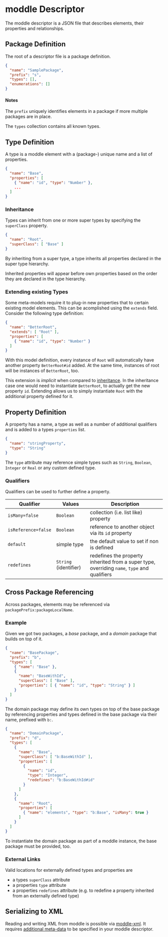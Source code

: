# moddle Descriptor

The moddle descriptor is a JSON file that describes elements, their properties and relationships.


## Package Definition

The root of a descriptor file is a package definition.

```json
{
  "name": "SamplePackage",
  "prefix": "s",
  "types": [],
  "enumerations": []
}
```


#### Notes

The `prefix` uniquely identifies elements in a package if more multiple packages are in place.

The `types` collection contains all known types.


## Type Definition

A type is a moddle element with a (package-) unique name and a list of properties.

```json
{
  "name": "Base",
  "properties": [
    { "name": "id", "type": "Number" },
    ...
  ]
}
```


### Inheritance

Types can inherit from one or more super types by specifying the `superClass` property.

```json
{
  "name": "Root",
  "superClass": [ "Base" ]
}
```

By inheriting from a super type, a type inherits all properties declared in the super type hierarchy.

Inherited properties will appear before own properties based on the order they are declared in the type hierarchy.


### Extending existing Types

Some meta-models require it to plug-in new properties that to certain existing model elements. This can be acomplished using the `extends` field. Consider the following type definition:

```json
{
  "name": "BetterRoot",
  "extends": [ "Root" ], 
  "properties": [
    { "name": "id", "type": "Number" }
  ]
}
```

With this model definition, every instance of `Root` will automatically have another property `BetterRoot#id` added. At the same time, instances of root will be instances of `BetterRoot`, too.

This extension is _implicit_ when compared to [inheritance](#inheritance). In the inheritance case one would need to instantiate `BetterRoot`, to actually get the new property `id`. Extending allows us to simply instantiate `Root` with the additional property defined for it.


## Property Definition

A property has a name, a type as well as a number of additional qualifiers and is added to a types `properties` list. 

```json
{
  "name": "stringProperty",
  "type": "String"
}
```

The `type` attribute may reference simple types such as `String`, `Boolean`, `Integer` or `Real` or any custom defined type.


### Qualifiers

Qualifiers can be used to further define a property.

| Qualifier | Values | Description |
| ------------- | ------------- | ----- |
| `isMany=false`        | `Boolean` | collection (i.e. list like) property |
| `isReference=false` | `Boolean` | reference to another object via its `id` property |
| `default` | simple type | the default value to set if non is defined |
| `redefines` | `String` (identifier) | redefines the property inherited from a super type, overriding `name`, `type` and qualifiers |


## Cross Package Referencing

Across packages, elements may be referenced via `packagePrefix:packageLocalName`.


### Example

Given we got two packages, a _base_ package, and a _domain_ package that builds on top of it.

```json
{
  "name": "BasePackage",
  "prefix": "b",
  "types": [
    { "name": "Base" },
    {
      "name": "BaseWithId", 
      "superClass": [ "Base" ],
      "properties": [ { "name": "id", "type": "String" } ]
    }
  ]
}
```

The domain package may define its own types on top of the base package by referencing properties and types defined in the base package via their name, prefixed with `b:`.

```json
{
  "name": "DomainPackage",
  "prefix": "d",
  "types": [
    {
      "name": "Base",
      "superClass": [ "b:BaseWithId" ],
      "properties": [
        {
          "name": "id",
          "type": "Integer",
          "redefines": "b:BaseWithId#id"
        }
      ]
    },
    {
      "name": "Root", 
      "properties": [
        { "name": "elements", "type": "b:Base", "isMany": true }
      ]
    }
  ]
}
```

To instantiate the domain package as part of a moddle instance, the base package must be provided, too.


### External Links

Valid locations for externally defined types and properties are

* a types `superClass` attribute
* a properties `type` attribute
* a properties `redefines` attribute (e.g. to redefine a property inherited from an externally defined type)


## Serializing to XML

Reading and writing XML from moddle is possible via [moddle-xml](https://github.com/bpmn-io/moddle-xml). It requires [additional meta-data](https://github.com/bpmn-io/moddle-xml/blob/master/docs/descriptor-xml.md) to be specified in your moddle descriptor.
